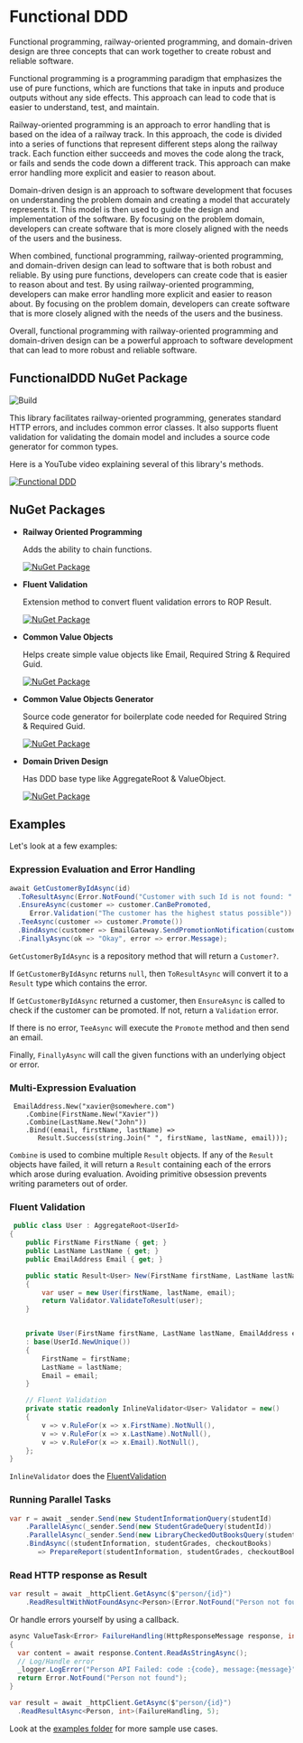 # Functional DDD

Functional programming, railway-oriented programming, and domain-driven design are three concepts that can work together to create robust and reliable software.

Functional programming is a programming paradigm that emphasizes the use of pure functions,
which are functions that take in inputs and produce outputs without any side effects.
This approach can lead to code that is easier to understand, test, and maintain.

Railway-oriented programming is an approach to error handling that is based on the idea of a railway track.
In this approach, the code is divided into a series of functions that represent different steps along the railway track.
Each function either succeeds and moves the code along the track, or fails and sends the code down a different track.
This approach can make error handling more explicit and easier to reason about.

Domain-driven design is an approach to software development that focuses on understanding the problem domain and creating a model that accurately represents it.
This model is then used to guide the design and implementation of the software.
By focusing on the problem domain, developers can create software that is more closely aligned with the needs of the users and the business.

When combined, functional programming, railway-oriented programming, and domain-driven design can lead to software that is both robust and reliable.
By using pure functions, developers can create code that is easier to reason about and test.
By using railway-oriented programming, developers can make error handling more explicit and easier to reason about.
By focusing on the problem domain, developers can create software that is more closely aligned with the needs of the users and the business.

Overall, functional programming with railway-oriented programming and domain-driven design can be a powerful approach to software development that can lead to more robust and reliable software.

## FunctionalDDD NuGet Package

![Build](https://github.com/xavierjohn/FunctionalDDD/actions/workflows/build.yml/badge.svg)

This library facilitates railway-oriented programming, generates standard HTTP errors, and includes common error classes.
It also supports fluent validation for validating the domain model and includes a source code generator for common types.


Here is a YouTube video explaining several of this library's methods.

[![Functional DDD](https://img.youtube.com/vi/45yk2nuRjj8/0.jpg)](https://youtu.be/45yk2nuRjj8?t=682)

## NuGet Packages

- **Railway Oriented Programming**

  Adds the ability to chain functions.

  [![NuGet Package](https://img.shields.io/nuget/v/FunctionalDDD.RailwayOrientedProgramming.svg)](https://www.nuget.org/packages/FunctionalDDD.RailwayOrientedProgramming)

- **Fluent Validation**

  Extension method to convert fluent validation errors to ROP Result.

  [![NuGet Package](https://img.shields.io/nuget/v/FunctionalDDD.FluentValidation.svg)](https://www.nuget.org/packages/FunctionalDDD.FluentValidation)
  
- **Common Value Objects**

  Helps create simple value objects like Email, Required String & Required Guid.

  [![NuGet Package](https://img.shields.io/nuget/v/FunctionalDDD.CommonValueObjects.svg)](https://www.nuget.org/packages/FunctionalDDD.CommonValueObjects)

- **Common Value Objects Generator**

  Source code generator for boilerplate code needed for Required String & Required Guid.

  [![NuGet Package](https://img.shields.io/nuget/v/FunctionalDDD.CommonValueObjectGenerator.svg)](https://www.nuget.org/packages/FunctionalDDD.CommonValueObjectGenerator)

- **Domain Driven Design**

  Has DDD base type like AggregateRoot & ValueObject.

  [![NuGet Package](https://img.shields.io/nuget/v/FunctionalDDD.DomainDrivenDesign.svg)](https://www.nuget.org/packages/FunctionalDDD.DomainDrivenDesign)

## Examples

Let's look at a few examples:

### Expression Evaluation and Error Handling

 ```csharp
await GetCustomerByIdAsync(id)
   .ToResultAsync(Error.NotFound("Customer with such Id is not found: " + id))
   .EnsureAsync(customer => customer.CanBePromoted,
      Error.Validation("The customer has the highest status possible"))
   .TeeAsync(customer => customer.Promote())
   .BindAsync(customer => EmailGateway.SendPromotionNotification(customer.Email))
   .FinallyAsync(ok => "Okay", error => error.Message);
 ```

`GetCustomerByIdAsync` is a repository method that will return a `Customer?`.

If `GetCustomerByIdAsync` returns `null`, then `ToResultAsync` will convert it to a `Result` type which contains the error.

If `GetCustomerByIdAsync` returned a customer, then `EnsureAsync` is called to check if the customer can be promoted.
 If not, return a `Validation` error.

If there is no error, `TeeAsync` will execute the `Promote` method and then send an email.

Finally, `FinallyAsync` will call the given functions with an underlying object or error.

### Multi-Expression Evaluation

```csharp"sal
 EmailAddress.New("xavier@somewhere.com")
    .Combine(FirstName.New("Xavier"))
    .Combine(LastName.New("John"))
    .Bind((email, firstName, lastName) =>
       Result.Success(string.Join(" ", firstName, lastName, email)));
 ```

 `Combine` is used to combine multiple `Result` objects. If any of the `Result` objects have failed, it will return a `Result` containing each of the errors which arose during evaluation. Avoiding primitive obsession prevents writing parameters out of order.

### Fluent Validation

```csharp
 public class User : AggregateRoot<UserId>
{
    public FirstName FirstName { get; }
    public LastName LastName { get; }
    public EmailAddress Email { get; }

    public static Result<User> New(FirstName firstName, LastName lastName, EmailAddress email)
    {
        var user = new User(firstName, lastName, email);
        return Validator.ValidateToResult(user);
    }


    private User(FirstName firstName, LastName lastName, EmailAddress email)
    : base(UserId.NewUnique())
    {
        FirstName = firstName;
        LastName = lastName;
        Email = email;
    }

    // Fluent Validation
    private static readonly InlineValidator<User> Validator = new()
    {
        v => v.RuleFor(x => x.FirstName).NotNull(),
        v => v.RuleFor(x => x.LastName).NotNull(),
        v => v.RuleFor(x => x.Email).NotNull(),
    };
}
 ```

`InlineValidator` does the [FluentValidation](https://docs.fluentvalidation.net)

### Running Parallel Tasks

```csharp
var r = await _sender.Send(new StudentInformationQuery(studentId)
    .ParallelAsync(_sender.Send(new StudentGradeQuery(studentId))
    .ParallelAsync(_sender.Send(new LibraryCheckedOutBooksQuery(studentId))
    .BindAsync((studentInformation, studentGrades, checkoutBooks)
       => PrepareReport(studentInformation, studentGrades, checkoutBooks));
```

### Read HTTP response as Result

```csharp
var result = await _httpClient.GetAsync($"person/{id}")
    .ReadResultWithNotFoundAsync<Person>(Error.NotFound("Person not found"));
```

Or handle errors yourself by using a callback.
  
  ```csharp
async ValueTask<Error> FailureHandling(HttpResponseMessage response, int personId)
{
    var content = await response.Content.ReadAsStringAsync();
    // Log/Handle error
    _logger.LogError("Person API Failed: code :{code}, message:{message}", response.StatusCode, content);
    return Error.NotFound("Person not found");
}

var result = await _httpClient.GetAsync($"person/{id}")
    .ReadResultAsync<Person, int>(FailureHandling, 5);

  ```

Look at the [examples folder](https://github.com/xavierjohn/FunctionalDDD/tree/main/Examples) for more sample use cases.
